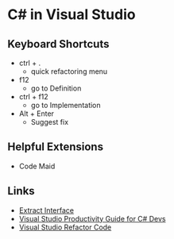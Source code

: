 # C# in Visual Studio #

## Keyboard Shortcuts ##

- ctrl + .
  - quick refactoring menu
- f12
  - go to Definition
- ctrl + f12
  - go to Implementation
- Alt + Enter
  - Suggest fix
  
## Helpful Extensions ##

- Code Maid

## Links ##

- [Extract Interface](https://docs.microsoft.com/en-us/visualstudio/ide/reference/extract-interface?view=vs-2022)
- [Visual Studio Productivity Guide for C# Devs](https://docs.microsoft.com/en-us/visualstudio/ide/csharp-developer-productivity?view=vs-2022)
- [Visual Studio Refactor Code](https://docs.microsoft.com/en-us/visualstudio/ide/refactoring-in-visual-studio?view=vs-2022)